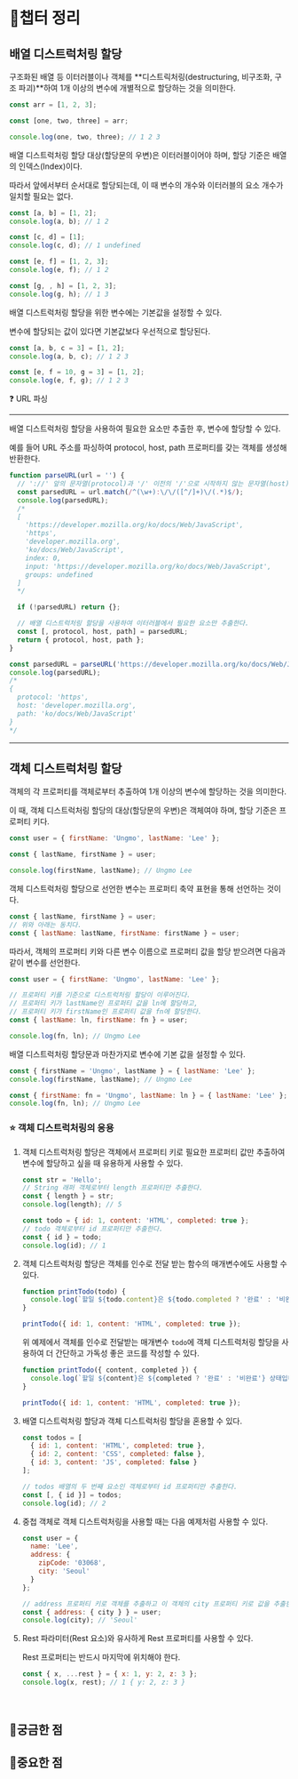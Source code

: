 # 📗챕터 정리

## 배열 디스트럭처링 할당

구조화된 배열 등 이터러블이나 객체를 **디스트릭처링(destructuring, 비구조화, 구조 파괴)**하여 1개 이상의 변수에 개별적으로 할당하는 것을 의미한다.

```jsx
const arr = [1, 2, 3];

const [one, two, three] = arr;

console.log(one, two, three); // 1 2 3
```

배열 디스트럭처링 할당 대상(할당문의 우변)은 이터러블이어야 하며, 할당 기준은 배열의 인덱스(Index)이다.

따라서 앞에서부터 순서대로 할당되는데, 이 때 변수의 개수와 이터러블의 요소 개수가 일치할 필요는 없다.

```jsx
const [a, b] = [1, 2];
console.log(a, b); // 1 2

const [c, d] = [1];
console.log(c, d); // 1 undefined

const [e, f] = [1, 2, 3];
console.log(e, f); // 1 2

const [g, , h] = [1, 2, 3];
console.log(g, h); // 1 3
```

배열 디스트럭처링 할당을 위한 변수에는 기본값을 설정할 수 있다.

변수에 할당되는 값이 있다면 기본값보다 우선적으로 할당된다.

```jsx
const [a, b, c = 3] = [1, 2];
console.log(a, b, c); // 1 2 3

const [e, f = 10, g = 3] = [1, 2];
console.log(e, f, g); // 1 2 3
```

<aside>
❓ URL 파싱

---

배열 디스트럭처링 할당을 사용하여 필요한 요소만 추출한 후, 변수에 할당할 수 있다.

예를 들어 URL 주소를 파싱하여 protocol, host, path 프로퍼티를 갖는 객체를 생성해 반환한다.

```jsx
function parseURL(url = '') {
  // '://' 앞의 문자열(protocol)과 '/' 이전의 '/'으로 시작하지 않는 문자열(host)과 '/' 이후의 문자열(path)을 검색한다.
  const parsedURL = url.match(/^(\w+):\/\/([^/]+)\/(.*)$/);
  console.log(parsedURL);
  /*
  [
    'https://developer.mozilla.org/ko/docs/Web/JavaScript',
    'https',
    'developer.mozilla.org',
    'ko/docs/Web/JavaScript',
    index: 0,
    input: 'https://developer.mozilla.org/ko/docs/Web/JavaScript',
    groups: undefined
  ]
  */

  if (!parsedURL) return {};

  // 배열 디스트럭처링 할당을 사용하여 이터러블에서 필요한 요소만 추출한다.
  const [, protocol, host, path] = parsedURL;
  return { protocol, host, path };
}

const parsedURL = parseURL('https://developer.mozilla.org/ko/docs/Web/JavaScript');
console.log(parsedURL);
/*
{
  protocol: 'https',
  host: 'developer.mozilla.org',
  path: 'ko/docs/Web/JavaScript'
}
*/
```

</aside>

---

## 객체 디스트럭처링 할당

객체의 각 프로퍼티를 객체로부터 추출하여 1개 이상의 변수에 할당하는 것을 의미한다.

이 때, 객체 디스트럭처링 할당의 대상(할당문의 우변)은 객체여야 하며, 할당 기준은 프로퍼티 키다.

```jsx
const user = { firstName: 'Ungmo', lastName: 'Lee' };

const { lastName, firstName } = user;

console.log(firstName, lastName); // Ungmo Lee
```

객체 디스트럭처링 할당으로 선언한 변수는 프로퍼티 축약 표현을 통해 선언하는 것이다.

```jsx
const { lastName, firstName } = user;
// 위와 아래는 동치다.
const { lastName: lastName, firstName: firstName } = user;
```

따라서, 객체의 프로퍼티 키와 다른 변수 이름으로 프로퍼티 값을 할당 받으려면 다음과 같이 변수를 선언한다.

```jsx
const user = { firstName: 'Ungmo', lastName: 'Lee' };

// 프로퍼티 키를 기준으로 디스트럭처링 할당이 이루어진다.
// 프로퍼티 키가 lastName인 프로퍼티 값을 ln에 할당하고,
// 프로퍼티 키가 firstName인 프로퍼티 값을 fn에 할당한다.
const { lastName: ln, firstName: fn } = user;

console.log(fn, ln); // Ungmo Lee
```

배열 디스트럭처링 할당문과 마찬가지로 변수에 기본 값을 설정할 수 있다.

```jsx
const { firstName = 'Ungmo', lastName } = { lastName: 'Lee' };
console.log(firstName, lastName); // Ungmo Lee

const { firstName: fn = 'Ungmo', lastName: ln } = { lastName: 'Lee' };
console.log(fn, ln); // Ungmo Lee
```

### ⭐ 객체 디스트럭처링의 응용

1. 객체 디스트럭처링 할당은 객체에서 프로퍼티 키로 필요한 프로퍼티 값만 추출하여 변수에 할당하고 싶을 때 유용하게 사용할 수 있다.
    
    ```jsx
    const str = 'Hello';
    // String 래퍼 객체로부터 length 프로퍼티만 추출한다.
    const { length } = str;
    console.log(length); // 5
    
    const todo = { id: 1, content: 'HTML', completed: true };
    // todo 객체로부터 id 프로퍼티만 추출한다.
    const { id } = todo;
    console.log(id); // 1
    ```
    
2. 객체 디스트럭처링 할당은 객체를 인수로 전달 받는 함수의 매개변수에도 사용할 수 있다.
    
    ```jsx
    function printTodo(todo) {
      console.log(`할일 ${todo.content}은 ${todo.completed ? '완료' : '비완료'} 상태입니다.`);
    }
    
    printTodo({ id: 1, content: 'HTML', completed: true });
    ```
    
    위 예제에서 객체를 인수로 전달받는 매개변수 `todo`에 객체 디스트럭처링 할당을 사용하여 더 간단하고 가독성 좋은 코드를 작성할 수 있다.
    
    ```jsx
    function printTodo({ content, completed }) {
      console.log(`할일 ${content}은 ${completed ? '완료' : '비완료'} 상태입니다.`);
    }
    
    printTodo({ id: 1, content: 'HTML', completed: true });
    ```
    
3. 배열 디스트럭처링 할당과 객체 디스트럭처링 할당을 혼용할 수 있다.
    
    ```jsx
    const todos = [
      { id: 1, content: 'HTML', completed: true },
      { id: 2, content: 'CSS', completed: false },
      { id: 3, content: 'JS', completed: false }
    ];
    
    // todos 배열의 두 번째 요소인 객체로부터 id 프로퍼티만 추출한다.
    const [, { id }] = todos;
    console.log(id); // 2
    ```
    
4. 중첩 객체로 객체 디스트럭처링을 사용할 때는 다음 예제처럼 사용할 수 있다.
    
    ```jsx
    const user = {
      name: 'Lee',
      address: {
        zipCode: '03068',
        city: 'Seoul'
      }
    };
    
    // address 프로퍼티 키로 객체를 추출하고 이 객체의 city 프로퍼티 키로 값을 추출한다.
    const { address: { city } } = user;
    console.log(city); // 'Seoul'
    ```
    
5. Rest 파라미터(Rest 요소)와 유사하게 Rest 프로퍼티를 사용할 수 있다.
    
    Rest 프로퍼티는 반드시 마지막에 위치해야 한다.
    
    ```jsx
    const { x, ...rest } = { x: 1, y: 2, z: 3 };
    console.log(x, rest); // 1 { y: 2, z: 3 }
    ```

<br/>

## 🤔궁금한 점

## 📌중요한 점
